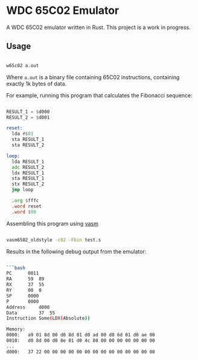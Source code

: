 # WDC 65C02 Emulator

A WDC 65C02 emulator written in Rust.
This project is a work in progress.

## Usage

```bash

w65c02 a.out

```

Where `a.out` is a binary file containing 65C02 instructions, containing exactly 1k bytes of data.

For example, running this program that calculates the Fibonacci sequence:

```asm

RESULT_1 = $d000
RESULT_2 = $d001

reset:
  lda #$01
  sta RESULT_1
  sta RESULT_2

loop:
  lda RESULT_1
  adc RESULT_2
  ldx RESULT_1
  sta RESULT_1
  stx RESULT_2
  jmp loop

  .org $fffc
  .word reset
  .word $00

```

Assembling this program using [vasm](http://sun.hasenbraten.de/vasm/)

```bash

vasm6502_oldstyle -c02 -Fbin test.s

```

Results in the following debug output from the emulator:

```bash

```bash
PC		0011
RA		59	89
RX		37	55
RY		00	0
SP		0000
P		0000
Address		d000
Data		37	55
Instruction	Some(LDX(Absolute))

Memory:
0000:	a9 01 8d 00 d0 8d 01 d0 ad 00 d0 6d 01 d0 ae 00
0010:	d0 8d 00 d0 8e 01 d0 4c 08 00 00 00 00 00 00 00
...
d000:	37 22 00 00 00 00 00 00 00 00 00 00 00 00 00 00
```
